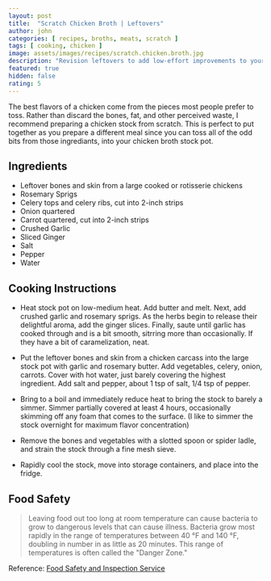 ```yaml
---
layout: post
title:  "Scratch Chicken Broth | Leftovers"
author: john
categories: [ recipes, broths, meats, scratch ]
tags: [ cooking, chicken ]
image: assets/images/recipes/scratch.chicken.broth.jpg
description: "Revision leftovers to add low-effort improvements to your meals with a home made chicken broth | Leftovers Series"
featured: true
hidden: false
rating: 5
---
```


The best flavors of a chicken come from the pieces most people prefer to toss.  Rather than discard the bones, fat, and other perceived waste, I recommend preparing a chicken stock from scratch.  This is perfect to put together as you prepare a different meal since you can toss all of the odd bits from those ingrediants, into your chicken broth stock pot.

## Ingredients

- Leftover bones and skin from a large cooked or rotisserie chickens
- Rosemary Sprigs
- Celery tops and celery ribs, cut into 2-inch strips
- Onion quartered
- Carrot quartered, cut into 2-inch strips
- Crushed Garlic
- Sliced Ginger
- Salt
- Pepper
- Water

## Cooking Instructions

- Heat stock pot on low-medium heat.  Add butter and melt.  Next, add crushed garlic and rosemary sprigs.  As the herbs begin to release their delightful aroma, add the ginger slices.  Finally, saute until garlic has cooked through and is a bit smooth, sitrring more than occasionally.  If they have a bit of caramelization, neat.

- Put the leftover bones and skin from a chicken carcass into the large stock pot with garlic and rosemary butter. Add vegetables, celery, onion, carrots.  Cover with hot water, just barely covering the highest ingredient.  Add salt and pepper, about 1 tsp of salt, 1/4 tsp of pepper.

- Bring to a boil and immediately reduce heat to bring the stock to barely a simmer.  Simmer partially covered at least 4 hours, occasionally skimming off any foam that comes to the surface.  (I like to simmer the stock overnight for maximum flavor concentration)

- Remove the bones and vegetables with a slotted spoon or spider ladle, and strain the stock through a fine mesh sieve.

- Rapidly cool the stock, move into storage containers, and place into the fridge.

## Food Safety

> Leaving food out too long at room temperature can cause bacteria to grow to dangerous levels that can cause illness. Bacteria grow most rapidly in the range of temperatures between 40 °F and 140 °F, doubling in number in as little as 20 minutes. This range of temperatures is often called the "Danger Zone."

Reference: [Food Safety and Inspection Service](https://www.fsis.usda.gov/wps/portal/fsis/topics/food-safety-education/get-answers/food-safety-fact-sheets/safe-food-handling/danger-zone-40-f-140-f/ct_index/!ut/p/a1/jZFdT4MwFIZ_DZelB8GFeUdIzIYOXBZdx83SQVuaQEvaKrpfL8yrmU3XJk3Oe54356O4xASXin5IQZ3UirZTXM72sIZZME8hK-bBIyzzt3XxlKYQb-5HYPcHkIc3-q-cBP7zZzcUuDOrdCVw2VPXIKm4xkQwh6iyAzMWE651jSzlzH0hTiuHbMOYGxOThk7Zhqq6lUpgUlMlmEFHrRiKAHEUTC8mldtLVbNPvMXleU8QjHeZh5tokeUhFNFv4MLSfoDrWxnHFq0-nH5ol6hDGI_zGcaZYcZ_N6PcONfbBw88GIbBF1qLlvmV7jy4ZGm0dZick7jvXsnxOVmAfOm2sU2-AYOx4tk!/#1)
